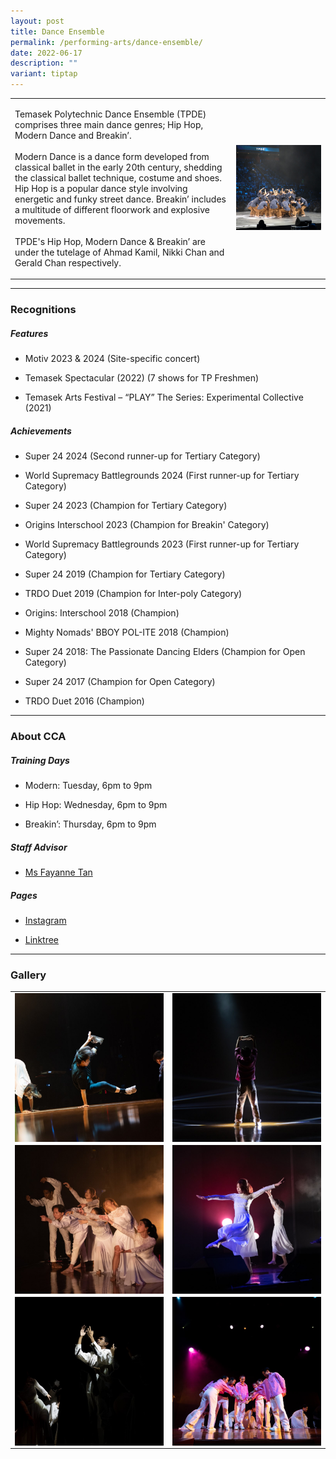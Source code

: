 ```yaml
---
layout: post
title: Dance Ensemble
permalink: /performing-arts/dance-ensemble/
date: 2022-06-17
description: ""
variant: tiptap
---
```

<table style="minWidth: 50px">
<colgroup>
<col>
<col>
</colgroup>
<tbody>
<tr>
<td rowspan="1" colspan="1">
<p>Temasek Polytechnic Dance Ensemble (TPDE) comprises three main dance genres;
Hip Hop, Modern Dance and Breakin’.
<br>
<br>Modern Dance is a dance form developed from classical ballet in the early
20th century, shedding the classical ballet technique, costume and shoes.
Hip Hop is a popular dance style involving energetic and funky street dance.
Breakin’ includes a multitude of different floorwork and explosive movements.
<br>
<br>TPDE's Hip Hop, Modern Dance &amp; Breakin’ are under the tutelage of
Ahmad Kamil, Nikki Chan and Gerald Chan respectively.</p>
</td>
<td rowspan="1" colspan="1">
<div class="isomer-image-wrapper">
<img style="width: 100%" height="auto" width="100%" alt="" src="/images/Arts/DE/Dance_Ensemble.jpg">
</div>
</td>
</tr>
</tbody>
</table>
<hr>
<h3>Recognitions</h3>
<h5>Features</h5>
<ul data-tight="true" class="tight">
<li>
<p>Motiv 2023 &amp; 2024 (Site-specific concert)</p>
</li>
<li>
<p>Temasek Spectacular (2022) (7 shows for TP Freshmen)</p>
</li>
<li>
<p>Temasek Arts Festival – “PLAY” The Series: Experimental Collective (2021)</p>
</li>
</ul>
<h5>Achievements</h5>
<ul data-tight="true" class="tight">
<li>
<p>Super 24 2024 (Second runner-up for Tertiary Category)</p>
</li>
<li>
<p>World Supremacy Battlegrounds 2024 (First runner-up for Tertiary Category)</p>
</li>
<li>
<p>Super 24 2023 (Champion for Tertiary Category)</p>
</li>
<li>
<p>Origins Interschool 2023 (Champion for Breakin' Category)</p>
</li>
<li>
<p>World Supremacy Battlegrounds 2023 (First runner-up for Tertiary Category)</p>
</li>
<li>
<p>Super 24 2019 (Champion for Tertiary Category)</p>
</li>
<li>
<p>TRDO Duet 2019 (Champion for Inter-poly Category)</p>
</li>
<li>
<p>Origins: Interschool 2018 (Champion)</p>
</li>
<li>
<p>Mighty Nomads' BBOY POL-ITE 2018 (Champion)</p>
</li>
<li>
<p>Super 24 2018: The Passionate Dancing Elders (Champion for Open Category)</p>
</li>
<li>
<p>Super 24 2017 (Champion for Open Category)</p>
</li>
<li>
<p>TRDO Duet 2016 (Champion)</p>
</li>
</ul>
<hr>
<h3>About CCA</h3>
<h5>Training Days</h5>
<ul data-tight="true" class="tight">
<li>
<p>Modern: Tuesday, 6pm to 9pm</p>
</li>
<li>
<p>Hip Hop: Wednesday, 6pm to 9pm</p>
</li>
<li>
<p>Breakin’: Thursday, 6pm to 9pm</p>
</li>
</ul>
<h5>Staff Advisor</h5>
<ul data-tight="true" class="tight">
<li>
<p><a href="mailto:Fayanne_Tan@tp.edu.sg" rel="noopener noreferrer nofollow" target="_blank">Ms Fayanne Tan</a>
</p>
</li>
</ul>
<h5>Pages</h5>
<ul data-tight="true" class="tight">
<li>
<p><a href="https://www.instagram.com/tpdeofficial" rel="noopener noreferrer nofollow" target="_blank">Instagram</a>
</p>
</li>
<li>
<p><a href="https://linktr.ee/tpdeofficial" rel="noopener noreferrer nofollow" target="_blank">Linktree</a>
</p>
</li>
</ul>
<hr>
<h3>Gallery</h3>
<table style="minWidth: 50px">
<colgroup>
<col>
<col>
</colgroup>
<tbody>
<tr>
<td rowspan="1" colspan="1">
<div class="isomer-image-wrapper">
<img style="display:block;margin-left:auto;margin-right:auto;" height="auto" width="100%" alt="DE" src="/images/Arts/DE/DE_pic_1.jpg">
</div>
</td>
<td rowspan="1" colspan="1">
<div class="isomer-image-wrapper">
<img style="display:block;margin-left:auto;margin-right:auto;" height="auto" width="100%" alt="DE" src="/images/Arts/DE/DE_pic_2.jpg">
</div>
</td>
</tr>
<tr>
<td rowspan="1" colspan="1">
<div class="isomer-image-wrapper">
<img style="display:block;margin-left:auto;margin-right:auto;" height="auto" width="100%" alt="DE" src="/images/Arts/DE/DE_pic_3.jpg">
</div>
</td>
<td rowspan="1" colspan="1">
<div class="isomer-image-wrapper">
<img style="display:block;margin-left:auto;margin-right:auto;" height="auto" width="100%" alt="DE" src="/images/Arts/DE/DE_pic_4.jpg">
</div>
</td>
</tr>
<tr>
<td rowspan="1" colspan="1">
<div class="isomer-image-wrapper">
<img style="display:block;margin-left:auto;margin-right:auto;" height="auto" width="100%" alt="DE" src="/images/Arts/DE/DE_pic_5.jpg">
</div>
</td>
<td rowspan="1" colspan="1">
<div class="isomer-image-wrapper">
<img style="display:block;margin-left:auto;margin-right:auto;" height="auto" width="100%" alt="DE" src="/images/Arts/DE/DE_pic_6.jpg">
</div>
</td>
</tr>
</tbody>
</table>
<p></p>